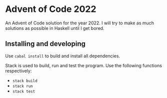 # Advent of Code 2022

An Advent of Code solution for the year 2022. I will try to make as much solutions as possible in Haskell until I get bored.

## Installing and developing

Use `cabal install` to build and install all dependencies.

Stack is used to build, run and test the program. Use the following functions respectively:

- `stack build`
- `stack run`
- `stack test`
